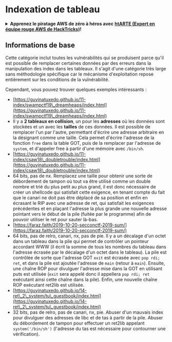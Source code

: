 # Indexation de tableau

<details>

<summary><strong>Apprenez le piratage AWS de zéro à héros avec</strong> <a href="https://training.hacktricks.xyz/courses/arte"><strong>htARTE (Expert en équipe rouge AWS de HackTricks)</strong></a><strong>!</strong></summary>

Autres façons de soutenir HackTricks :

* Si vous souhaitez voir votre **entreprise annoncée dans HackTricks** ou **télécharger HackTricks en PDF**, consultez les [**PLANS D'ABONNEMENT**](https://github.com/sponsors/carlospolop) !
* Obtenez le [**swag officiel PEASS & HackTricks**](https://peass.creator-spring.com)
* Découvrez [**La famille PEASS**](https://opensea.io/collection/the-peass-family), notre collection exclusive de [**NFTs**](https://opensea.io/collection/the-peass-family)
* **Rejoignez le** 💬 [**groupe Discord**](https://discord.gg/hRep4RUj7f) ou le [**groupe Telegram**](https://t.me/peass) ou **suivez-nous** sur **Twitter** 🐦 [**@hacktricks\_live**](https://twitter.com/hacktricks\_live)**.**
* **Partagez vos astuces de piratage en soumettant des PR aux** [**HackTricks**](https://github.com/carlospolop/hacktricks) et [**HackTricks Cloud**](https://github.com/carlospolop/hacktricks-cloud) dépôts GitHub.

</details>

## Informations de base

Cette catégorie inclut toutes les vulnérabilités qui se produisent parce qu'il est possible de remplacer certaines données par des erreurs dans la manipulation des index dans les tableaux. Il s'agit d'une catégorie très large sans méthodologie spécifique car le mécanisme d'exploitation repose entièrement sur les conditions de la vulnérabilité.

Cependant, vous pouvez trouver quelques exemples intéressants :

* [https://guyinatuxedo.github.io/11-index/swampctf19\_dreamheaps/index.html](https://guyinatuxedo.github.io/11-index/swampctf19\_dreamheaps/index.html)
* Il y a **2 tableaux en collision**, un pour les **adresses** où les données sont stockées et un avec les **tailles** de ces données. Il est possible de remplacer l'un par l'autre, permettant d'écrire une adresse arbitraire en la désignant comme une taille. Cela permet d'écrire l'adresse de la fonction `free` dans la table GOT, puis de la remplacer par l'adresse de `system`, et d'appeler free à partir d'une mémoire avec `/bin/sh`.
* [https://guyinatuxedo.github.io/11-index/csaw18\_doubletrouble/index.html](https://guyinatuxedo.github.io/11-index/csaw18\_doubletrouble/index.html)
* 64 bits, pas de nx. Remplacez une taille pour obtenir une sorte de débordement de tampon où tout va être utilisé comme un double nombre et trié du plus petit au plus grand, il est donc nécessaire de créer un shellcode qui satisfait cette exigence, en tenant compte du fait que le canari ne doit pas être déplacé de sa position et enfin en écrasant le RIP avec une adresse de ret, qui satisfait les exigences précédentes et en plaçant l'adresse la plus grande une nouvelle adresse pointant vers le début de la pile (fuitée par le programme) afin de pouvoir utiliser le ret pour sauter là-bas.
* [https://faraz.faith/2019-10-20-secconctf-2019-sum/](https://faraz.faith/2019-10-20-secconctf-2019-sum/)
* 64 bits, pas de relro, canari, nx, pas de pie. Il y a un décalage d'un octet dans un tableau dans la pile qui permet de contrôler un pointeur accordant WWW (il écrit la somme de tous les nombres du tableau dans l'adresse écrasée par le décalage d'un octet dans le tableau). La pile est contrôlée de sorte que l'adresse GOT `exit` est écrasée avec `pop rdi; ret`, et dans la pile est ajoutée l'adresse de `main` (retour à `main`). Ensuite, une chaîne ROP pour divulguer l'adresse mise dans la GOT en utilisant puts est utilisée (`exit` sera appelé donc il appellera `pop rdi; ret` exécutant ainsi cette chaîne dans la pile). Enfin, une nouvelle chaîne ROP exécutant ret2lib est utilisée.
* [https://guyinatuxedo.github.io/14-ret\_2\_system/tu\_guestbook/index.html](https://guyinatuxedo.github.io/14-ret\_2\_system/tu\_guestbook/index.html)
* 32 bits, pas de relro, pas de canari, nx, pie. Abuser d'un mauvais index pour divulguer des adresses de libc et de tas à partir de la pile. Abuser du débordement de tampon pour effectuer un ret2lib appelant `system('/bin/sh')` (l'adresse du tas est nécessaire pour contourner une vérification).
